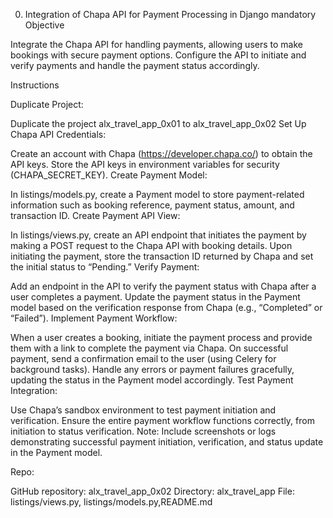 0. Integration of Chapa API for Payment Processing in Django
mandatory
Objective

Integrate the Chapa API for handling payments, allowing users to make bookings with secure payment options. Configure the API to initiate and verify payments and handle the payment status accordingly.

Instructions

Duplicate Project:

Duplicate the project alx_travel_app_0x01 to alx_travel_app_0x02
Set Up Chapa API Credentials:

Create an account with Chapa (https://developer.chapa.co/) to obtain the API keys.
Store the API keys in environment variables for security (CHAPA_SECRET_KEY).
Create Payment Model:

In listings/models.py, create a Payment model to store payment-related information such as booking reference, payment status, amount, and transaction ID.
Create Payment API View:

In listings/views.py, create an API endpoint that initiates the payment by making a POST request to the Chapa API with booking details.
Upon initiating the payment, store the transaction ID returned by Chapa and set the initial status to “Pending.”
Verify Payment:

Add an endpoint in the API to verify the payment status with Chapa after a user completes a payment.
Update the payment status in the Payment model based on the verification response from Chapa (e.g., “Completed” or “Failed”).
Implement Payment Workflow:

When a user creates a booking, initiate the payment process and provide them with a link to complete the payment via Chapa.
On successful payment, send a confirmation email to the user (using Celery for background tasks).
Handle any errors or payment failures gracefully, updating the status in the Payment model accordingly.
Test Payment Integration:

Use Chapa’s sandbox environment to test payment initiation and verification.
Ensure the entire payment workflow functions correctly, from initiation to status verification.
Note: Include screenshots or logs demonstrating successful payment initiation, verification, and status update in the Payment model.

Repo:

GitHub repository: alx_travel_app_0x02
Directory: alx_travel_app
File: listings/views.py, listings/models.py,README.md

